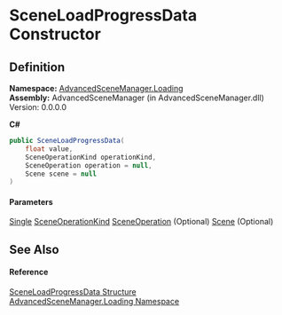 # SceneLoadProgressData Constructor

## Definition

**Namespace:** [AdvancedSceneManager.Loading](N_AdvancedSceneManager_Loading.md)\
**Assembly:** AdvancedSceneManager (in AdvancedSceneManager.dll) Version: 0.0.0.0

**C#**

```c#
public SceneLoadProgressData(
	float value,
	SceneOperationKind operationKind,
	SceneOperation operation = null,
	Scene scene = null
)
```

#### Parameters

&#x20; [Single](https://learn.microsoft.com/dotnet/api/system.single)   [SceneOperationKind](T_AdvancedSceneManager_Loading_SceneOperationKind.md)   [SceneOperation](T_AdvancedSceneManager_Core_SceneOperation.md)  (Optional)   [Scene](T_AdvancedSceneManager_Models_Scene.md)  (Optional)&#x20;

## See Also

#### Reference

[SceneLoadProgressData Structure](T_AdvancedSceneManager_Loading_SceneLoadProgressData.md)\
[AdvancedSceneManager.Loading Namespace](N_AdvancedSceneManager_Loading.md)
